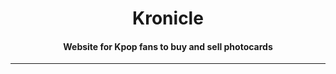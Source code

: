 <h1 style="text-align: center">Kronicle</h1>
<h4 style="text-align: center">Website for Kpop fans to buy and sell photocards</h4>
<hr>




